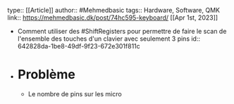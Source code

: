 type:: [[Article]]
author:: #Mehmedbasic
tags:: Hardware, Software, QMK
link:: https://mehmedbasic.dk/post/74hc595-keyboard/
[[Apr 1st, 2023]]

- Comment utiliser des #ShiftRegisters pour permettre de faire le scan de l'ensemble des touches d'un clavier avec seulement 3 pins
  id:: 642828da-1be8-49df-9f23-672e301f811c
- # Problème
	- Le nombre de pins sur les micro